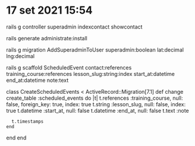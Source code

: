 # 17 set 2021 15:54

rails g controller superadmin indexcontact showcontact 

rails generate administrate:install

rails g migration AddSuperadminToUser superadmin:boolean lat:decimal lng:decimal

rails g scaffold ScheduledEvent contact:references training_course:references lesson_slug:string:index start_at:datetime end_at:datetime note:text



class CreateScheduledEvents < ActiveRecord::Migration[7.1]
  def change
    create_table :scheduled_events do |t|
      t.references :training_course, null: false, foreign_key: true, index: true
      t.string :lesson_slug, null: false, index: true
      t.datetime :start_at, null: false
      t.datetime :end_at, null: false
      t.text :note

      t.timestamps
    end
  end
end